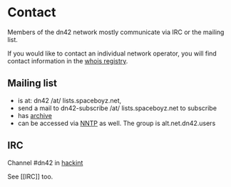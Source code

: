 # Contact

Members of the dn42 network mostly communicate via IRC or the mailing list.

If you would like to contact an individual network operator, you will find contact information in the [whois registry](Whois).

## Mailing list

* is at: dn42 /at/ lists.spaceboyz.net,
* send a mail to dn42-subscribe /at/ lists.spaceboyz.net to subscribe
* has [archive](http://lists.spaceboyz.net/pipermail/dn42/)
* can be accessed via [NNTP](/services/News) as well. The group is alt.net.dn42.users

## IRC

Channel #dn42 in [hackint](http://www.hackint.eu/)

See [[IRC]] too.